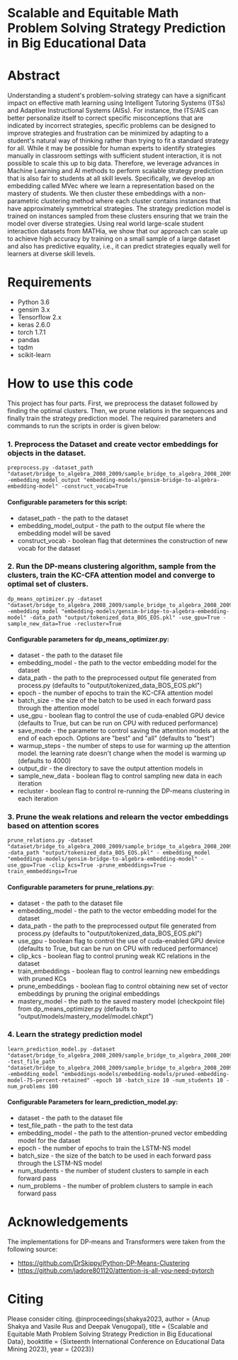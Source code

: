 # Scalable and Equitable Math Problem Solving Strategy Prediction in Big Educational Data

<!--- #### In this project, we use the famous attention mechanism to discover symmetries in the dataset and use it to our advantage to sample a small but highly informative set of training samples to efficiently train an ML model with high accuracy. More specifically, we identify the most important regions/tokens in the output sequence and prune the less important ones. We use non-parametric clustering to get the most optimal set of clusters, which we train iteratively by conditioning it on a similarity metric. We sample from the clusters and train an attention model. The attention model in turn gives the important regions for every strategy in the dataset. We learn new embeddings based on this and train the strategy prediction model. Based on the mastery, we predict the strategy and based on the strategies, we modify the mastery model. -->
# Abstract
Understanding a student's problem-solving strategy can have a significant impact on effective math learning using Intelligent Tutoring Systems (ITSs) and Adaptive Instructional Systems (AISs). For instance, the ITS/AIS can better personalize itself to correct specific misconceptions that are indicated by incorrect strategies, specific problems can be designed to improve strategies and frustration can be minimized by adapting to a student's natural way of thinking rather than trying to fit a standard strategy for all. While it may be possible for human experts to identify strategies manually in classroom settings with sufficient student interaction, it is not possible to scale this up to big data. Therefore, we leverage advances in Machine Learning and AI methods to perform scalable strategy prediction that is also fair to students at all skill levels. Specifically, we develop an embedding called MVec where we learn a representation based on the mastery of students. We then cluster these embeddings with a non-parametric clustering method where each cluster contains instances that have approximately symmetrical strategies. The strategy prediction model is trained on instances sampled from these clusters ensuring that we train the model over diverse strategies. Using real world large-scale student interaction datasets from MATHia, we show that our approach can scale up to achieve high accuracy by training on a small sample of a large dataset and also has predictive equality, i.e., it can predict strategies equally well for learners at diverse skill levels.

# Requirements
- Python 3.6
- gensim 3.x
- Tensorflow 2.x
- keras 2.6.0
- torch 1.7.1
- pandas
- tqdm
- scikit-learn

# How to use this code

This project has four parts. First, we preprocess the dataset followed by finding the optimal clusters. Then, we prune relations in the sequences and finally train the strategy prediction model. The required parameters and commands to run the scripts in order is given below:

### 1. Preprocess the Dataset and create vector embeddings for objects in the dataset.

```
preprocess.py -dataset_path "dataset/bridge_to_algebra_2008_2009/sample_bridge_to_algebra_2008_2009_train.txt" -embedding_model_output "embedding-models/gensim-bridge-to-algebra-embedding-model" -construct_vocab=True
```
#### Configurable parameters for this script:
- dataset_path - the path to the dataset
- embedding_model_output - the path to the output file where the embedding model will be saved
- construct_vocab - boolean flag that determines the construction of new vocab for the dataset

### 2. Run the DP-means clustering algorithm, sample from the clusters, train the KC-CFA attention model and converge to optimal set of clusters.

```
dp_means_optimizer.py -dataset "dataset/bridge_to_algebra_2008_2009/sample_bridge_to_algebra_2008_2009_train.txt" -embedding_model "embedding-models/gensim-bridge-to-algebra-embedding-model" -data_path "output/tokenized_data_BOS_EOS.pkl" -use_gpu=True -sample_new_data=True -recluster=True
```
#### Configurable parameters for dp_means_optimizer.py:
- dataset - the path to the dataset file
- embedding_model - the path to the vector embedding model for the dataset
- data_path - the path to the preprocessed output file generated from process.py (defaults to "output/tokenized_data_BOS_EOS.pkl")
- epoch - the number of epochs to train the KC-CFA attention model
- batch_size - the size of the batch to be used in each forward pass through the attention model
- use_gpu - boolean flag to control the use of cuda-enabled GPU device (defaults to True, but can be run on CPU with reduced performance)
- save_mode - the parameter to control saving the attention models at the end of each epoch. Options are "best" and "all" (defaults to "best")
- warmup_steps - the number of steps to use for warming up the attention model. the learning rate doesn't change when the model is warming up (defaults to 4000)
- output_dir - the directory to save the output attention models in
- sample_new_data - boolean flag to control sampling new data in each iteration
- recluster - boolean flag to control re-running the DP-means clustering in each iteration

### 3. Prune the weak relations and relearn the vector embeddings based on attention scores
```
prune_relations.py -dataset "dataset/bridge_to_algebra_2008_2009/sample_bridge_to_algebra_2008_2009_train.txt" -data_path "output/tokenized_data_BOS_EOS.pkl" - embedding_model "embeddings-models/gensim-bridge-to-algebra-embedding-model" -use_gpu=True -clip_kcs=True -prune_embeddings=True -train_emmbeddings=True
```

#### Configurable parameters for prune_relations.py:
- dataset - the path to the dataset file
- embedding_model - the path to the vector embedding model for the dataset
- data_path - the path to the preprocessed output file generated from process.py (defaults to "output/tokenized_data_BOS_EOS.pkl")
- use_gpu - boolean flag to control the use of cuda-enabled GPU device (defaults to True, but can be run on CPU with reduced performance)
- clip_kcs - boolean flag to control pruning weak KC relations in the dataset
- train_embeddings - boolean flag to control learning new embeddings with pruned KCs
- prune_embeddings - boolean flag to control obtaining new set of vector embeddings by pruning the original embeddings
- mastery_model - the path to the saved mastery model (checkpoint file) from dp_means_optimizer.py (defaults to "output/models/mastery_model/model.chkpt")

### 4. Learn the strategy prediction model

```
learn_prediction_model.py -dataset "dataset/bridge_to_algebra_2008_2009/sample_bridge_to_algebra_2008_2009_train.txt" -test_file_path "dataset/bridge_to_algebra_2008_2009/sample_bridge_to_algebra_2008_2009_test.txt" -embedding_model "embeddings-models/embedding-models/pruned-embedding-model-75-percent-retained" -epoch 10 -batch_size 10 -num_students 10 -num_problems 100
```
#### Configurable Parameters for learn_prediction_model.py:
- dataset - the path to the dataset file
- test_file_path - the path to the test data
- embedding_model - the path to the attention-pruned vector embedding model for the dataset
- epoch - the number of epochs to train the LSTM-NS model
- batch_size - the size of the batch to be used in each forward pass through the LSTM-NS model
- num_students - the number of student clusters to sample in each forward pass
- num_problems - the number of problem clusters to sample in each forward pass

# Acknowledgements

The implementations for DP-means and Transformers were taken from the following source:
- https://github.com/DrSkippy/Python-DP-Means-Clustering
- https://github.com/jadore801120/attention-is-all-you-need-pytorch

# Citing

Please consider citing.
@inproceedings{shakya2023, 
author = {Anup Shakya and Vasile Rus and Deepak Venugopal}, 
title = {Scalable and Equitable Math Problem Solving Strategy Prediction in Big Educational Data},
booktitle = {Sixteenth International Conference on Educational Data Mining 2023}, 
year = {2023}}
